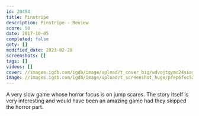 ```yaml
---
id: 20454
title: Pinstripe
description: Pinstripe - Review
score: 50
date: 2017-10-05
completed: false
goty: []
modified_date: 2023-02-28
screenshots: []
tags: []
videos: []
cover: //images.igdb.com/igdb/image/upload/t_cover_big/wdvojtqymc24siasqjde.jpg
image: //images.igdb.com/igdb/image/upload/t_screenshot_huge/pfep6foc5zuxpejpt8pa.jpg
---
```

A very slow game whose horror focus is on jump scares. The story itself is very interesting and would have been an amazing game had they skipped the horror part.
